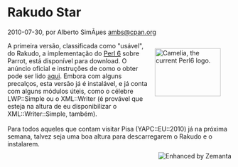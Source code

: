 
# Rakudo Star

 2010-07-30, por Alberto SimÃµes <ambs@cpan.org>

<div class="zemanta-img mt-image-right" style="margin: 1em; display: block; float: right; width: 158px;"><a href="http://commons.wikipedia.org/wiki/File:Camelia.svg"><img src="%%BASE_URI%%imgs/300px-Camelia.svg.png" alt="Camelia, the current Perl6 logo." height="108" width="148" /></a><p class="zemanta-img-attribution" style="font-size: 0.8em;"><a href="http://commons.wikipedia.org/wiki/File:Camelia.svg"><br /></a></p></div>A primeira versão, classificada como "usável", do Rakudo, a implementação do <a class="zem_slink" href="http://perl6.org/" title="Perl 6" rel="homepage">Perl 6</a> sobre Parrot, está disponível para download. O anúncio oficial e instruções de como o obter pode ser lido <a href="http://rakudo.org/announce/rakudo-star/2010.07">aqui</a>. Embora com alguns precalços, esta versão já é instalável, e já conta com alguns módulos úteis, como o célebre LWP::Simple ou o XML::Writer (é provável que esteja na altura de eu disponibilizar o XML::Writer::Simple, também).<br /><br />Para todos aqueles que contam visitar Pisa (YAPC::EU::2010) já na próxima semana, talvez seja uma boa altura para descarregarem o Rakudo e o instalarem.<br />

<div style="margin-top: 10px; height: 15px;" class="zemanta-pixie"><a class="zemanta-pixie-a" href="http://www.zemanta.com/" title="Enhanced by Zemanta"><img style="border: medium none; float: right;" class="zemanta-pixie-img" src="http://img.zemanta.com/zemified_e.png?x-id=44d561aa-b42e-434a-8d52-91f08b50ef11" alt="Enhanced by Zemanta" /></a></div>
